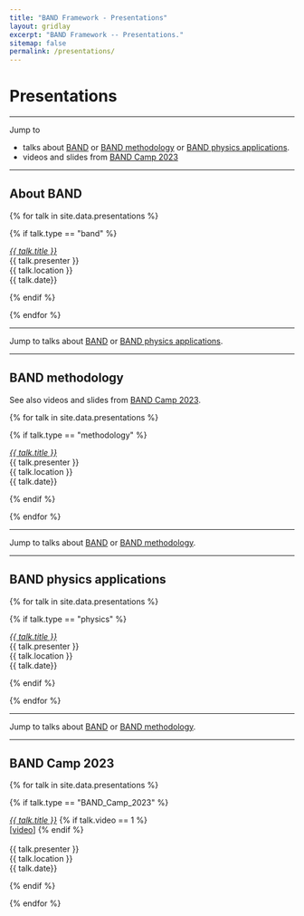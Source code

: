 ```yaml
---
title: "BAND Framework - Presentations"
layout: gridlay
excerpt: "BAND Framework -- Presentations."
sitemap: false
permalink: /presentations/
---
```



# Presentations

----

Jump to 
* talks about [BAND](#about-band) or [BAND methodology](#band-methodology) or [BAND physics applications](#band-physics-applications).
* videos and slides from [BAND Camp 2023](#band-camp-2023)

----

## About BAND

{% for talk in site.data.presentations %}

{% if talk.type == "band" %}

  <a href="{{talk.link.url }}" target="_blank"><em>{{ talk.title }}</em></a> <br />
  {{ talk.presenter }} <br />{{ talk.location }}<br />{{ talk.date}}

{% endif %}

{% endfor %}

----

Jump to talks about [BAND](#about-band) or [BAND physics applications](#band-physics-applications).

----

## BAND methodology

See also videos and slides from [BAND Camp 2023](#BAND-Camp-2023).

{% for talk in site.data.presentations %}

{% if talk.type == "methodology" %}

  <a href="{{talk.link.url }}" target="_blank"><em>{{ talk.title }}</em></a> <br />
  {{ talk.presenter }} <br />{{ talk.location }}<br />{{ talk.date}}

{% endif %}

{% endfor %}


----

Jump to talks about [BAND](#about-band) or [BAND methodology](#band-methodology).

----

## BAND physics applications

{% for talk in site.data.presentations %}

{% if talk.type == "physics" %}

  <a href="{{talk.link.url }}" target="_blank"><em>{{ talk.title }}</em></a> <br />
  {{ talk.presenter }} <br />{{ talk.location }}<br />{{ talk.date}}

{% endif %}

{% endfor %}


----

Jump to talks about [BAND](#about-band) or [BAND methodology](#band-methodology).

----

## BAND Camp 2023


{% for talk in site.data.presentations %}

{% if talk.type == "BAND_Camp_2023" %}

  <a href="{{talk.link.url }}" target="_blank"><em>{{ talk.title }}</em></a>
  {% if talk.video == 1 %}   
  \[<a href="{{talk.video_link.url }}" target="_blank">video</a>\]
  {% endif %}  
  <br />
  {{ talk.presenter }} <br />{{ talk.location }}<br />{{ talk.date}}<br />

{% endif %}

{% endfor %}

